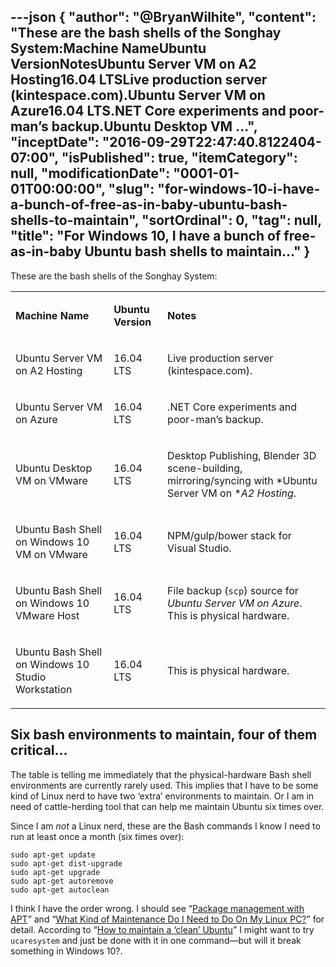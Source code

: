 ---json
{
  "author": "@BryanWilhite",
  "content": "These are the bash shells of the Songhay System:Machine NameUbuntu VersionNotesUbuntu Server VM on A2 Hosting16.04 LTSLive production server (kintespace.com).Ubuntu Server VM on Azure16.04 LTS.NET Core experiments and poor-man’s backup.Ubuntu Desktop VM ...",
  "inceptDate": "2016-09-29T22:47:40.8122404-07:00",
  "isPublished": true,
  "itemCategory": null,
  "modificationDate": "0001-01-01T00:00:00",
  "slug": "for-windows-10-i-have-a-bunch-of-free-as-in-baby-ubuntu-bash-shells-to-maintain",
  "sortOrdinal": 0,
  "tag": null,
  "title": "For Windows 10, I have a bunch of free-as-in-baby Ubuntu bash shells to maintain…"
}
---

These are the bash shells of the Songhay System:
<table class="WordWalkingStickTable"><tr><td>

**Machine Name**
</td><td>

**Ubuntu Version**
</td><td>

**Notes**
</td></tr><tr><td>

Ubuntu Server VM on A2 Hosting
</td><td>

16.04 LTS
</td><td>

Live production server (kintespace.com).
</td></tr><tr><td>

Ubuntu Server VM on Azure
</td><td>

16.04 LTS
</td><td>

.NET Core experiments and poor-man’s backup.
</td></tr><tr><td>

Ubuntu Desktop VM on VMware
</td><td>

16.04 LTS
</td><td>

Desktop Publishing, Blender 3D scene-building, mirroring/syncing with *Ubuntu Server VM on **A2 Hosting*.
</td></tr><tr><td>

Ubuntu Bash Shell on Windows 10 VM on VMware
</td><td>

16.04 LTS
</td><td>

NPM/gulp/bower stack for Visual Studio.
</td></tr><tr><td>

Ubuntu Bash Shell on Windows 10 VMware Host
</td><td>

16.04 LTS
</td><td>

File backup (`scp`) source for *Ubuntu Server VM on Azure*. This is physical hardware.
</td></tr><tr><td>

Ubuntu Bash Shell on Windows 10 Studio Workstation
</td><td>

16.04 LTS
</td><td>

This is physical hardware.
</td></tr></table>

## Six bash environments to maintain, four of them critical…

The table is telling me immediately that the physical-hardware Bash shell environments are currently rarely used. This implies that I have to be some kind of Linux nerd to have two ‘extra’ environments to maintain. Or I am in need of cattle-herding tool that can help me maintain Ubuntu six times over.

Since I am *not* a Linux nerd, these are the Bash commands I know I need to run at least once a month (six times over):

```console
sudo apt-get update
sudo apt-get dist-upgrade
sudo apt-get upgrade
sudo apt-get autoremove
sudo apt-get autoclean
```

I think I have the order wrong. I should see “[Package management with APT](https://help.ubuntu.com/community/AptGet/Howto)” and “[What Kind of Maintenance Do I Need to Do On My Linux PC?](http://lifehacker.com/5817282/what-kind-of-maintenance-do-i-need-to-do-on-my-linux-pc)” for detail. According to “[How to maintain a ‘clean’ Ubuntu](https://www.howtoforge.com/tutorial/how-to-maintain-a-clean-ubuntu/)” I might want to try `ucaresystem` and just be done with it in one command—but will it break something in Windows 10?.
